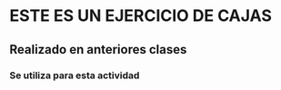 # ESTE ES UN EJERCICIO DE CAJAS 

## Realizado en anteriores clases

### Se utiliza para esta actividad